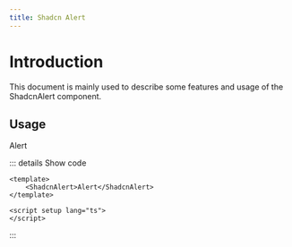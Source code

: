 ```yaml
---
title: Shadcn Alert
---
```


# Introduction

This document is mainly used to describe some features and usage of the ShadcnAlert component.

## Usage

<CodeRunner title="Usage">
    <ShadcnAlert>Alert</ShadcnAlert>
</CodeRunner>

::: details Show code

```vue
<template>
    <ShadcnAlert>Alert</ShadcnAlert>
</template>

<script setup lang="ts">
</script>
```

:::
